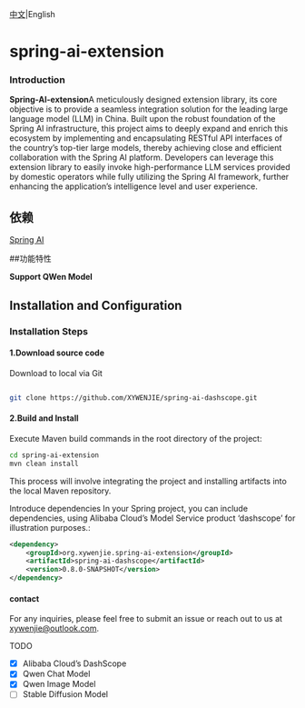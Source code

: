 <p align="left">
	<a href="README-zh.md">中文</a>|English
</p>

# spring-ai-extension

### Introduction

**Spring-AI-extension**A meticulously designed extension library, its core objective is to provide a seamless integration solution for the leading large language model (LLM) in China. Built upon the robust foundation of the Spring AI infrastructure, this project aims to deeply expand and enrich this ecosystem by implementing and encapsulating RESTful API interfaces of the country’s top-tier large models, thereby achieving close and efficient collaboration with the Spring AI platform. Developers can leverage this extension library to easily invoke high-performance LLM services provided by domestic operators while fully utilizing the Spring AI framework, further enhancing the application’s intelligence level and user experience.

## 依赖

[Spring AI](https://github.com/spring-projects/spring-ai)

##功能特性

**Support QWen Model**

## Installation and Configuration

### Installation Steps

#### 1.Download source code

Download to local via Git
~~~ bash

git clone https://github.com/XYWENJIE/spring-ai-dashscope.git

~~~

#### 2.Build and Install
Execute Maven build commands in the root directory of the project:
~~~ bash
cd spring-ai-extension
mvn clean install
~~~

This process will involve integrating the project and installing artifacts into the local Maven repository.

Introduce dependencies
In your Spring project, you can include dependencies, using Alibaba Cloud’s Model Service product ‘dashscope’ for illustration purposes.:
~~~xml
<dependency>
	<groupId>org.xywenjie.spring-ai-extension</groupId>
	<artifactId>spring-ai-dashscope</artifactId>
	<version>0.8.0-SNAPSHOT</version>
</dependency>
~~~

#### contact

For any inquiries, please feel free to submit an issue or reach out to us at xywenjie@outlook.com.

TODO

 - [X] Alibaba Cloud’s DashScope
 - [X] Qwen Chat Model
 - [X] Qwen Image Model
 - [ ] Stable Diffusion Model 